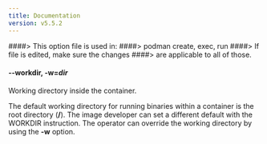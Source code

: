 ```yaml
---
title: Documentation
version: v5.5.2
---
```


####> This option file is used in:
####>   podman create, exec, run
####> If file is edited, make sure the changes
####> are applicable to all of those.
#### **--workdir**, **-w**=*dir*

Working directory inside the container.

The default working directory for running binaries within a container is the root directory (**/**).
The image developer can set a different default with the WORKDIR instruction. The operator
can override the working directory by using the **-w** option.
